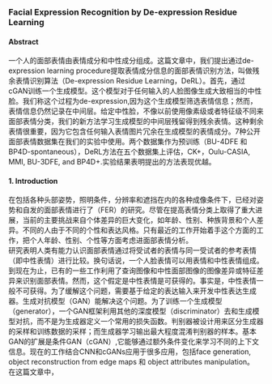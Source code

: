 ### Facial Expression Recognition by De-expression Residue Learning  
#### Abstract
一个人的面部表情由表情成分和中性成分组成。这篇文章中，我们提出通过de-expression learning procedure提取表情成分信息的面部表情识别方法，叫做残余表情识别算法（De-expression Residue Learning，DeRL）。首先，通过cGAN训练一个生成模型。这个模型对于任何输入的人脸图像生成大致相当的中性脸。我们称这个过程为de-expression,因为这个生成模型筛选表情信息；然而，表情信息仍然记录在中间层。给定中性脸，不像以前使用像素级或者特征级不同来面部表情分类，我们的新方法学习生成模型的中间层残留得到残余表情。这种剩余表情很重要，因为它包含任何输入表情图片冗余在生成模型的表情成分。7种公开面部表情数据集在我们的实验中使用。两个数据集作为预训练（BU-4DFE 和 BP4D-spontaneous），DeRL方法在五个数据集上评估，CK+，Oulu-CASIA, MMI, BU-3DFE, and BP4D+.实验结果表明提出的方法表现优越。  
#### 1. Introduction  
在包括各种头部姿势，照明条件，分辨率和遮挡在内的各种成像条件下，已经对姿势和自发的面部表情进行了（FER）的研究。尽管在提高表情分类上取得了重大进展，当前的主要挑战来自个体差异的巨大变化，如年龄、性别、种族背景和个人差异。不同的人由于不同的个性和表达风格。只有最近的工作开始着手这个方面的工作，把个人年龄、性别、个性等方面考虑进面部表情分析。  
研究表明人类有能力认识面部表情通过将受试者的表情与同一受试者的参考表情（即中性表情）进行比较。换句话说，一个人脸表情可以用表情和中性表情组成。到现在为止，已有的一些工作利用了查询图像和中性面部图像的图像差异或特征差异来识别面部表情。然而，这个假定是中性表情是可获得的。事实是，中性表情一般不可获得。为了缓解这个问题，需要基于给定的表达输入来开发中性表达生成器。生成对抗模型（GAN）能解决这个问题。为了训练一个生成模型（generator），一个GAN框架利用其他的深度模型（discriminator）去和生成模型对抗，而不是为生成器定义一个常用的损失函数。判别器被设计用来区分生成器的采样和训练数据的采样；而生成器学习输出最大程度混淆判别器的样本。基本GAN的扩展是条件GAN（cGAN）,它能够通过额外条件变化来学习不同的上下文信息。现在的工作结合CNN和cGANs应用于很多应用，包括face generation, object reconstruction from edge maps 和 object attributes manipulation。  
在这篇文章中，
